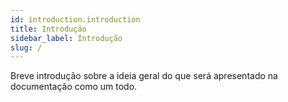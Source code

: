 ```yaml
---
id: introduction.introduction
title: Introdução
sidebar_label: Introdução
slug: /
---
```


Breve introdução sobre a ideia geral do que será apresentado na documentação como um todo.
